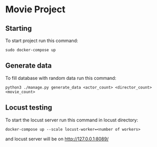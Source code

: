Movie Project
=======
## Starting
To start project run this command:
```
sudo docker-compose up
```
## Generate data
To fill database with random data run this command:
```
python3 ./manage.py generate_data <actor_count> <director_count> <movie_count>
```

## Locust testing
To start the locust server run this command in locust directory:
```
docker-compose up --scale locust-worker=<number of workers>
```
and locust server will be on http://127.0.0.1:8089/
